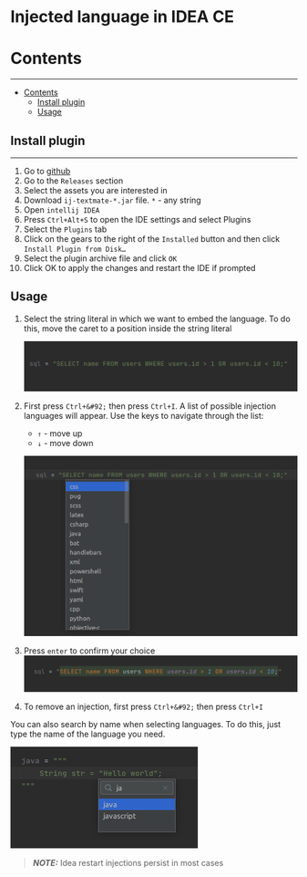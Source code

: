 # Injected language in IDEA CE

# Contents
---

- [Contents](#contents)
    - [Install plugin](#install-plugin)
    - [Usage](#usage)

## Install plugin
---

1. Go to [github](https://github.com/SuduIDE/ij-textmate)
2. Go to the `Releases` section
3. Select the assets you are interested in
4. Download `ij-textmate-*.jar` file. `*` - any string
5. Open `intellij IDEA`
6. Press `Ctrl+Alt+S` to open the IDE settings and select Plugins
7. Select the `Plugins` tab
8. Click on the gears to the right of the `Installed` button and then click `Install Plugin from Disk…`
9. Select the plugin archive file and click `OK`
10. Click OK to apply the changes and restart the IDE if prompted

## Usage

1. Select the string literal in which we want to embed the language. To do this, move the caret to a position inside the
   string literal

   ![string literal without injection](images/without_injection.png)

2. First press `Ctrl+&#92;` then press `Ctrl+I`. A list of possible injection languages will appear. Use the keys to
   navigate through the list:
    - `↑` - move up
    - `↓` - move down

   ![select language](images/select_language.png)
3. Press `enter` to confirm your choice
   ![with injection](images/with_injection.png)

4. To remove an injection, first press `Ctrl+&#92;` then press `Ctrl+I`

You can also search by name when selecting languages. To do this, just type the name of the language you need.

![search_language](images/search_language.png)

> **_NOTE:_** Idea restart injections persist in most cases